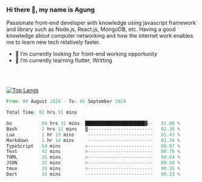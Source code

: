 ### Hi there 👋, my name is Agung
Passionate front-end developer with knowledge using javascript framework and library such as Node.js, React.js, MongoDB, etc. Having a good knowledge about computer networking and how the internet work enables me to learn new tech relatively faster.

<!--
**agungfir98/agungfir98** is a ✨ _special_ ✨ repository because its `README.md` (this file) appears on your GitHub profile.
-->

- 🔭 I’m currently looking for front-end working opportunity
- 🌱 I’m currently learning flutter, Writting
<br/>
<br/>

[![Top Langs](https://github-readme-stats.vercel.app/api/top-langs/?username=agungfir98&langs_count=5)](https://github.com/anuraghazra/github-readme-stats)

<!--START_SECTION:waka-->

```rust
From: 06 August 2024 - To: 05 September 2024

Total Time: 92 hrs 51 mins

Go           84 hrs 31 mins  ██████████████████████▓--   91.00 %
Bash         2 hrs 11 mins   ▒------------------------   02.36 %
Lua          1 hr 19 mins     ------------------------   01.43 %
Markdown     1 hr 14 mins     ------------------------   01.34 %
TypeScript   54 mins         >------------------------   00.97 %
Text         42 mins         >------------------------   00.76 %
TOML         35 mins         >------------------------   00.64 %
JSON         32 mins         >------------------------   00.58 %
tmux         19 mins         >------------------------   00.35 %
Dart         18 mins         -------------------------   00.33 %
```

<!--END_SECTION:waka-->
